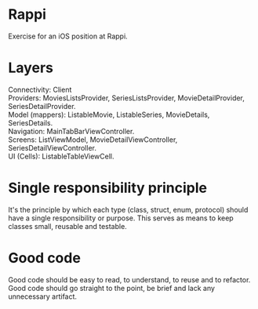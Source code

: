 # Rappi
Exercise for an iOS position at Rappi.

# Layers
Connectivity: Client  
Providers: MoviesListsProvider, SeriesListsProvider, MovieDetailProvider, SeriesDetailProvider.  
Model (mappers): ListableMovie, ListableSeries, MovieDetails, SeriesDetails.  
Navigation: MainTabBarViewController.  
Screens: ListViewModel, MovieDetailViewController, SeriesDetailViewController.  
UI (Cells): ListableTableViewCell.  

# Single responsibility principle
It's the principle by which each type (class, struct, enum, protocol) should have a single responsibility or purpose. This serves as means to keep classes small, reusable and testable.

# Good code
Good code should be easy to read, to understand, to reuse and to refactor. Good code should go straight to the point, be brief and lack any unnecessary artifact.
